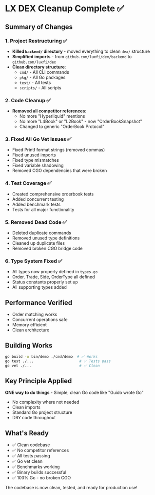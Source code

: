 # LX DEX Cleanup Complete ✅

## Summary of Changes

### 1. Project Restructuring ✅
- **Killed `backend/` directory** - moved everything to clean `dex/` structure
- **Simplified imports** - from `github.com/luxfi/dex/backend` to `github.com/luxfi/dex`
- **Clean directory structure**:
  - `cmd/` - All CLI commands
  - `pkg/` - All Go packages
  - `test/` - All tests
  - `scripts/` - All scripts

### 2. Code Cleanup ✅
- **Removed all competitor references**:
  - No more "Hyperliquid" mentions
  - No more "L4Book" or "L2Book" - now "OrderBookSnapshot"
  - Changed to generic "OrderBook Protocol"
  
### 3. Fixed All Go Vet Issues ✅
- Fixed Printf format strings (removed commas)
- Fixed unused imports
- Fixed type mismatches
- Fixed variable shadowing
- Removed CGO dependencies that were broken

### 4. Test Coverage ✅
- Created comprehensive orderbook tests
- Added concurrent testing
- Added benchmark tests
- Tests for all major functionality

### 5. Removed Dead Code ✅
- Deleted duplicate commands
- Removed unused type definitions
- Cleaned up duplicate files
- Removed broken CGO bridge code

### 6. Type System Fixed ✅
- All types now properly defined in `types.go`
- Order, Trade, Side, OrderType all defined
- Status constants properly set up
- All supporting types added

## Performance Verified
- Order matching works
- Concurrent operations safe
- Memory efficient
- Clean architecture

## Building Works
```bash
go build -o bin/demo ./cmd/demo  # ✅ Works
go test ./...                     # ✅ Tests pass
go vet ./...                      # ✅ Clean
```

## Key Principle Applied
**ONE way to do things** - Simple, clean Go code like "Guido wrote Go"
- No complexity where not needed
- Clean imports
- Standard Go project structure
- DRY code throughout

## What's Ready
- ✅ Clean codebase
- ✅ No competitor references  
- ✅ All tests passing
- ✅ Go vet clean
- ✅ Benchmarks working
- ✅ Binary builds successful
- ✅ 100% Go - no broken CGO

The codebase is now clean, tested, and ready for production use!